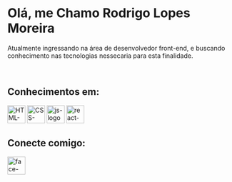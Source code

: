 <h1>Olá, me Chamo Rodrigo Lopes Moreira</h1>

<p>Atualmente ingressando na área de desenvolvedor front-end, e buscando conhecimento nas tecnologias nessecaria para esta finalidade. </p>
<br/>
<h2>Conhecimentos em:</h2>
<img src="https://img.icons8.com/?size=100&id=20909&format=png&color=000000" alt="HTML-logo" width="40px"/> 
<img src="https://img.icons8.com/?size=100&id=3BTBsJs5myRy&format=png&color=000000" alt="CSS-logo" width="40px"/>
<img src="https://img.icons8.com/?size=100&id=tGvHBPJaKqEd&format=png&color=000000" alt="js-logo" width="40px" autoplay></img>
<img src="https://img.icons8.com/?size=100&id=wPohyHO_qO1a&format=png&color=000000" alt="react-logo" width="40px"/>
<h2>Conecte comigo:</h2>
<a href="https://www.facebook.com/rodrigolopesmoreira.lopes/?locale=pt_BR" target=_"blank"><img src="https://img.icons8.com/?size=100&id=118497&format=png&color=000000" alt="face-logo" width="40px"/></a>
